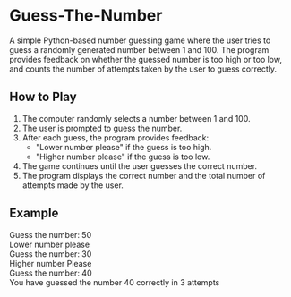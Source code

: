 # Guess-The-Number

A simple Python-based number guessing game where the user tries to guess a randomly generated number between 1 and 100. The program provides feedback on whether the guessed number is too high or too low, and counts the number of attempts taken by the user to guess correctly.

## How to Play

1. The computer randomly selects a number between 1 and 100.
2. The user is prompted to guess the number.
3. After each guess, the program provides feedback:
   - "Lower number please" if the guess is too high.
   - "Higher number please" if the guess is too low.
4. The game continues until the user guesses the correct number.
5. The program displays the correct number and the total number of attempts made by the user.

## Example
Guess the number: 50<br>
Lower number please<br>
Guess the number: 30<br>
Higher number Please<br>
Guess the number: 40<br>
You have guessed the number 40 correctly in 3 attempts
